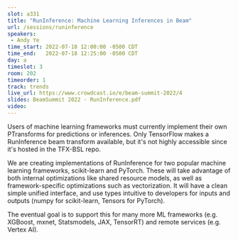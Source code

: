 ```yaml
---
slot: a331
title: "RunInference: Machine Learning Inferences in Beam"
url: /sessions/runinference
speakers:
 - Andy Ye
time_start: 2022-07-18 12:00:00 -0500 CDT
time_end:   2022-07-18 12:25:00 -0500 CDT
day: a
timeslot: 3
room: 202
timeorder: 1
track: trends
live_url: https://www.crowdcast.io/e/beam-summit-2022/4
slides: BeamSummit 2022 - RunInference.pdf
video:
---
```


Users of machine learning frameworks must currently implement their own PTransforms for predictions or inferences. Only TensorFlow makes a RunInference beam transform available, but it's not highly accessible since it's hosted in the TFX-BSL repo.
 
We are creating implementations of RunInference for two popular machine learning frameworks, scikit-learn and PyTorch. These will take advantage of both internal optimizations like shared resource models, as well as framework-specific optimizations such as vectorization. It will have a clean simple unified interface, and use types intuitive to developers for inputs and outputs (numpy for scikit-learn, Tensors for PyTorch).  
 
The eventual goal is to support this for many more ML frameworks (e.g. XGBoost, mxnet, Statsmodels, JAX, TensorRT) and remote services (e.g. Vertex AI).